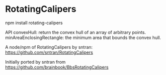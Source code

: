 RotatingCalipers
================

npm install rotating-calipers

API
convexHull: return the convex hull of an array of arbitrary points.
minAreaEnclosingRectangle: the minimum area that bounds the convex hull.

A node/npm of RotatingCalipers by sntran: https://github.com/sntran/RotatingCalipers

Initially ported by sntran from https://github.com/brainbook/BbsRotatingCalipers

